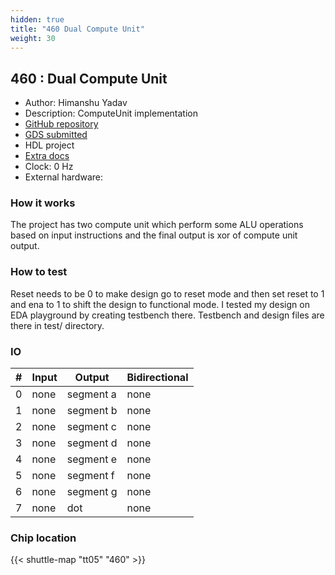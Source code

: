 ```yaml
---
hidden: true
title: "460 Dual Compute Unit"
weight: 30
---
```


## 460 : Dual Compute Unit

* Author: Himanshu Yadav
* Description: ComputeUnit implementation
* [GitHub repository](https://github.com/himanshu5-prog/tt_um_myChip)
* [GDS submitted](https://github.com/himanshu5-prog/tt_um_myChip/actions/runs/6520001004)
* HDL project
* [Extra docs]()
* Clock: 0 Hz
* External hardware: 



### How it works

The project has two compute unit which perform some ALU operations based on input instructions and the final output
is xor of compute unit output.


### How to test

Reset needs to be 0 to make design go to reset mode and then set reset to 1 and ena to 1 to shift the design to
functional mode. I tested my design on EDA playground by creating testbench there. Testbench and design files are
there in test/ directory.


### IO

| # | Input        | Output       | Bidirectional      |
|---|--------------|--------------| -------------------|
| 0 | none  | segment a | none |
| 1 | none  | segment b | none |
| 2 | none  | segment c | none |
| 3 | none  | segment d | none |
| 4 | none  | segment e | none |
| 5 | none  | segment f | none |
| 6 | none  | segment g | none |
| 7 | none  | dot | none |

### Chip location

{{< shuttle-map "tt05" "460" >}}

